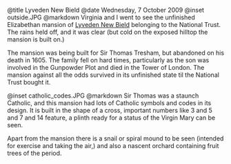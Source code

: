 @title		Lyveden New Bield
@date		Wednesday, 7 October 2009
@inset		outside.JPG
@markdown
Virginia and I went to see the unfinished Elizabethan mansion of
[Lyveden New Bield](https://www.nationaltrust.org.uk/lyveden)
belonging to the National Trust. The rains held off, and it was clear (but cold on the exposed hilltop the mansion is built on.)

The mansion was being built for Sir Thomas Tresham, but abandoned on his death in 1605. The family fell on hard times, particularly as the son was involved in the Gunpowder Plot and died in the Tower of London. The mansion against all the odds survived in its unfinished state til the National Trust bought it.

@inset		catholic_codes.JPG
@markdown
Sir Thomas was a staunch Catholic, and this mansion had lots of Catholic symbols and codes in its design. It is built in the shape of a cross, important numbers like 3 and 5 and 7 and 14 feature, a plinth ready for a status of the Virgin Mary can be seen.

Apart from the mansion there is a snail or spiral mound to be seen (intended for exercise and taking the air,) and also a nascent orchard containing fruit trees of the period.
